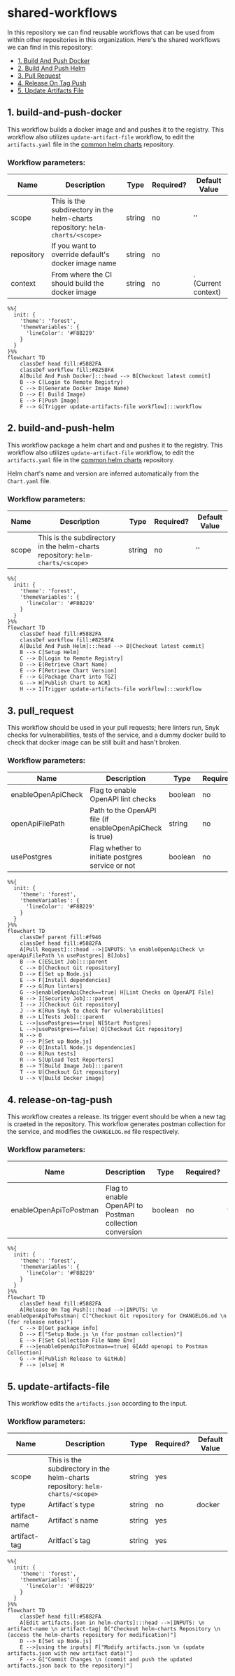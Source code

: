 # shared-workflows

In this repository we can find reusable workflows that can be used from within other repositories in this organization.
Here's the shared workflows we can find in this repository:

- [1. Build And Push Docker](#1-build-and-push-docker)
- [2. Build And Push Helm](#2-build-and-push-helm)
- [3. Pull Request](#3-pull_request)
- [4. Release On Tag Push](#4-release-on-tag-push)
- [5. Update Artifacts File](#5-update-artifacts-file)

## 1. build-and-push-docker
This workflow builds a docker image and and pushes it to the registry.
This workflow also utilizes `update-artifact-file` workflow, to edit the `artifacts.yaml` file in the [common helm charts](https://github.com/mapcolonies/helm-charts/) repository.
### Workflow parameters:
| Name       | Description                                                               | Type   | Required? | Default Value |
|------------|---------------------------------------------------------------------------|--------|-----------|---------------|
| scope         | This is the subdirectory in the helm-charts repository: `helm-charts/<scope>` | string | no       |   ''
| repository | If you want to override default's docker image name                       | string | no        |               |
| context    | From where the CI should build the docker image                           | string | no        | . (Current context)             |

```mermaid
%%{
  init: {
    'theme': 'forest',
    'themeVariables': {
      'lineColor': '#F8B229'
    }
  }
}%%
flowchart TD
    classDef head fill:#5882FA
    classDef workflow fill:#8258FA
    A[Build And Push Docker]:::head --> B[Checkout latest commit]
    B --> C(Login to Remote Registry)
    C --> D(Generate Docker Image Name)
    D --> E( Build Image)
    E --> F[Push Image]
    F --> G[Trigger update-artifacts-file workflow]:::workflow
```

## 2. build-and-push-helm
This workflow package a helm chart and and pushes it to the registry.
This workflow also utilizes `update-artifact-file` workflow, to edit the `artifacts.yaml` file in the [common helm charts](https://github.com/mapcolonies/helm-charts/) repository. 

Helm chart's name and version are inferred automatically from the `Chart.yaml` file.
### Workflow parameters:
| Name       | Description                                                               | Type   | Required? | Default Value |
|------------|---------------------------------------------------------------------------|--------|-----------|---------------|
| scope         | This is the subdirectory in the helm-charts repository: `helm-charts/<scope>` | string | no       |  ''

```mermaid
%%{
  init: {
    'theme': 'forest',
    'themeVariables': {
      'lineColor': '#F8B229'
    }
  }
}%%
flowchart TD
    classDef head fill:#5882FA
    classDef workflow fill:#8258FA
    A[Build And Push Helm]:::head --> B[Checkout latest commit]
    B --> C[Setup Helm]
    C --> D[Login to Remote Registry]
    D --> E(Retrieve Chart Name)
    E --> F[Retrieve Chart Version]
    F --> G[Package Chart into TGZ]
    G --> H[Publish Chart to ACR]
    H --> I[Trigger update-artifacts-file workflow]:::workflow
```

## 3. pull_request
This workflow should be used in your pull requests; here linters run, Snyk checks for vulnerabilities, tests of the service, and a dummy docker build to check that docker image can be still built and hasn't broken.

### Workflow parameters:
| Name               | Description                                              | Type    | Required? | Default Value   |
|--------------------|----------------------------------------------------------|---------|-----------|-----------------|
| enableOpenApiCheck | Flag to enable OpenAPI lint checks                       | boolean | no        | true            |
| openApiFilePath    | Path to the OpenAPI file (if enableOpenApiCheck is true) | string  | no        | ./openapi3.yaml |
| usePostgres    | Flag whether to initiate postgres service or not             | boolean | no        | false           |

```mermaid
%%{
  init: {
    'theme': 'forest',
    'themeVariables': {
      'lineColor': '#F8B229'
    }
  }
}%%
flowchart TD
    classDef parent fill:#f946
    classDef head fill:#5882FA
    A[Pull Request]:::head -->|INPUTS: \n enableOpenApiCheck \n openApiFilePath \n usePostgres| B[Jobs]
    B --> C[ESLint Job]:::parent
    C --> D[Checkout Git repository]
    D --> E[Set up Node.js]
    E --> F[Install dependencies]
    F --> G[Run linters]
    G -->|enableOpenApiCheck==true| H[Lint Checks on OpenAPI File]
    B --> I[Security Job]:::parent
    I --> J[Checkout Git repository]
    J --> K[Run Snyk to check for vulnerabilities]
    B --> L[Tests Job]:::parent
    L -->|usePostgres==true| N[Start Postgres]
    L -->|usePostgres==false| O[Checkout Git repository]
    N --> O
    O --> P[Set up Node.js]
    P --> Q[Install Node.js dependencies]
    Q --> R[Run tests]
    R --> S[Upload Test Reporters]
    B --> T[Build Image Job]:::parent
    T --> U[Checkout Git repository]
    U --> V[Build Docker image]
```

## 4. release-on-tag-push
This workflow creates a release. Its trigger event should be when a new tag is craeted in the repository. This workflow generates postman collection for the service, and modifies the `CHANGELOG.md` file respectively.

### Workflow parameters:
| Name               | Description                                              | Type    | Required? | Default Value   |
|--------------------|----------------------------------------------------------|---------|-----------|-----------------|
| enableOpenApiToPostman | Flag to enable OpenAPI to Postman collection conversion                       | boolean | no        | true            |

```mermaid
%%{
  init: {
    'theme': 'forest',
    'themeVariables': {
      'lineColor': '#F8B229'
    }
  }
}%%
flowchart TD
    classDef head fill:#5882FA
    A[Release On Tag Push]:::head -->|INPUTS: \n enableOpenApiToPostman| C["Checkout Git repository for CHANGELOG.md \n (for release notes)"]
    C --> D[Get package info]
    D --> E["Setup Node.js \n (for postman collection)"]
    E --> F[Set Collection File Name Env]
    F -->|enableOpenApiToPostman==true| G[Add openapi to Postman Collection]
    G --> H[Publish Release to GitHub]
    F --> |else| H
```

## 5. update-artifacts-file
This workflow edits the `artifacts.json` according to the input.

### Workflow parameters:
| Name          | Description                            | Type                                  | Required? | Default Value |
|---------------|----------------------------------------|---------------------------------------|-----------|---------------|
| scope         | This is the subdirectory in the helm-charts repository: `helm-charts/<scope>` | string | yes       |               |
| type          | Artifact`s type                        | string                                | no        | docker        |
| artifact-name | Artifact`s name                        | string                                | yes       |               |
| artifact-tag  | Aritfact`s tag                         | string                                | yes       |               |

```mermaid
%%{
  init: {
    'theme': 'forest',
    'themeVariables': {
      'lineColor': '#F8B229'
    }
  }
}%%
flowchart TD
    classDef head fill:#5882FA
    A[Edit artifacts.json in helm-charts]:::head -->|INPUTS: \n artifact-name \n artifact-tag| D["Checkout helm-charts Repository \n (access the helm-charts repository for modification)"]
    D --> E[Set up Node.js]
    E -->|using the inputs| F["Modify artifacts.json \n (update artifacts.json with new artifact data)"]
    F --> G["Commit Changes \n (commit and push the updated artifacts.json back to the repository)"]

```
